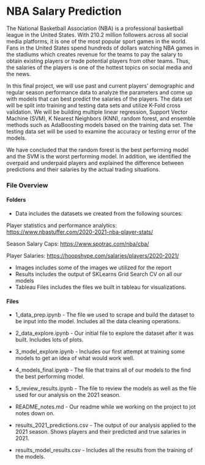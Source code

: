 # NBA Salary Prediction

The National Basketball Association (NBA) is a professional basketball league in the United States. With 210.2 million followers across all social media platforms, it is one of the most popular sport games in the world. Fans in the United States spend hundreds of dollars watching NBA games in the stadiums which creates revenue for the teams to pay the salary to obtain existing players or trade potential players from other teams. Thus, the salaries of the players is one of the hottest topics on social media and the news. 

In this final project, we will use past and current players’ demographic and regular season performance data to analyze the parameters and come up with models that can best predict the salaries of the players. The data set will be split into training and testing data sets and utilize K-Fold cross validation. We will be building multiple linear regression, Support Vector Machine (SVM), K Nearest Neighbors (KNN), random forest, and ensemble methods such as AdaBoosting models based on the training data set. The testing data set will be used to examine the accuracy or testing error of the models.  

We have concluded that the random forest is the best performing model and the SVM is the worst performing model. In addition, we identified the overpaid and underpaid players and explained the difference between predictions and their salaries by the actual trading situations. 

### File Overview

#### Folders
* Data includes the datasets we created from the following sources:  

Player statistics and performance analytics: https://www.nbastuffer.com/2020-2021-nba-player-stats/ 

Season Salary Caps:  https://www.spotrac.com/nba/cba/ 

Player Salaries: https://hoopshype.com/salaries/players/2020-2021/ 

* Images includes some of the images we utilized for the report
* Results includes the output of SKLearns Grid Search CV on all our models
* Tableau Files includes the files we built in tableau for visualizations.

#### Files

* 1_data_prep.ipynb - The file we used to scrape and build the dataset to be input into the model.  Includes all the data cleaning operations.  
* 2_data_explore.ipynb - Our initial file to explore the dataset after it was built.  Includes lots of plots.
* 3_model_explore.ipynb - Includes our first attempt at training some models to get an idea of what would work well.  
* 4_models_final.ipynb - The file that trains all of our models to the find the best performing model.  
* 5_review_results.ipynb - The file to review the models as well as the file used for our analysis on the 2021 season.

* README_notes.md - Our readme while we working on the project to jot notes down on.

* results_2021_predictions.csv - The output of our analysis applied to the 2021 season.  Shows players and their predicted and true salaries in 2021.
* results_model_results.csv - Includes all the results from the training of the models.  
